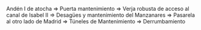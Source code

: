 Andén I de atocha => Puerta mantenimiento => Verja robusta de acceso al canal de Isabel II => Desagües y mantenimiento del Manzanares => Pasarela al otro lado de Madrid => Túneles de Mantenimiento => Derrumbamiento